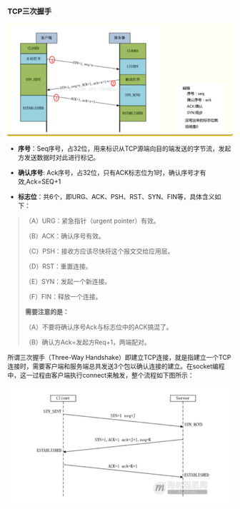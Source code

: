 ### TCP三次握手

![](/assets/tcp1.png)

* **序号**：Seq序号，占32位，用来标识从TCP源端向目的端发送的字节流，发起方发送数据时对此进行标记。

* **确认序号**: Ack序号，占32位，只有ACK标志位为1时，确认序号才有效,Ack=SEQ+1

* **标志位**：共6个，即URG、ACK、PSH、RST、SYN、FIN等，具体含义如下：

> （A）URG：紧急指针（urgent pointer）有效。
>
> （B）ACK：确认序号有效。
>
> （C）PSH：接收方应该尽快将这个报文交给应用层。
>
> （D）RST：重置连接。
>
> （E）SYN：发起一个新连接。
>
> （F）FIN：释放一个连接。
>
> **需要注意的是：**
>
> （A）不要将确认序号Ack与标志位中的ACK搞混了。
>
> （B）确认方Ack=发起方Req+1，两端配对。

所谓三次握手（Three-Way Handshake）即建立TCP连接，就是指建立一个TCP连接时，需要客户端和服务端总共发送3个包以确认连接的建立。在socket编程中，这一过程由客户端执行connect来触发，整个流程如下图所示：

![](/assets/tcp2.png)



